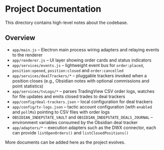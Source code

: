 # Project Documentation

This directory contains high-level notes about the codebase.

## Overview
- `app/main.js` – Electron main process wiring adapters and relaying events to the renderer
- `app/renderer.js` – UI layer showing order cards and status indicators
- `app/services/events.js` – lightweight event bus for `order:placed`, `position:opened`, `position:closed` and `order:cancelled`
- `app/services/dealTrackers/*` – pluggable trackers invoked when a position closes (e.g., Obsidian notes with optional commissions and point statistics)
- `app/services/tvLogs/*` – parses TradingView CSV order logs, watches for file updates and emits closed trades to deal trackers
- `app/config/deal-trackers.json` – local configuration for deal trackers
- `app/config/tv-logs.json` – tactic account configuration (with `enabled` and `pollMs`) pointing to CSV files with order logs
- `OBSIDIAN_INDEPSTATE_VAULT` and `OBSIDIAN_INDEPSTATE_DEALS_JOURNAL` – environment variables consumed by the Obsidian deal tracker
- `app/adapters/*` – execution adapters such as the DWX connector, each can provide `listOpenOrders()` and `listClosedPositions()`

More documents can be added here as the project evolves.
